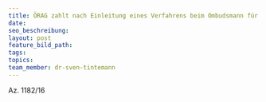 ```yaml
---
title: ÖRAG zahlt nach Einleitung eines Verfahrens beim Ombudsmann für Versicherungen
date:
seo_beschreibung:
layout: post
feature_bild_path:
tags:
topics:
team_member: dr-sven-tintemann
---
```


Az. 1182/16
